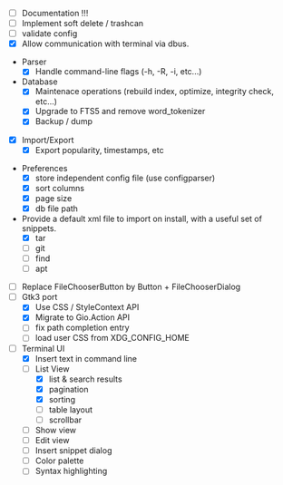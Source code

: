 - [ ] Documentation !!!
- [ ] Implement soft delete / trashcan
- [ ] validate config
- [x] Allow communication with terminal via dbus.
-  Parser
    - [x] Handle command-line flags (-h, -R, -i, etc...)
- Database
    - [x] Maintenace operations (rebuild index, optimize, integrity check, etc...)
    - [x] Upgrade to FTS5 and remove word_tokenizer
    - [x] Backup / dump
- [x] Import/Export
    - [x] Export popularity, timestamps, etc
- Preferences
    - [x] store independent config file (use configparser)
    - [x] sort columns
    - [x] page size
    - [x] db file path
- Provide a default xml file to import on install, with a useful set of snippets.
    - [x] tar
    - [ ] git
    - [ ] find
    - [ ] apt
- [ ] Replace FileChooserButton by Button + FileChooserDialog
- [ ] Gtk3 port
    - [x] Use CSS / StyleContext API
    - [x] Migrate to Gio.Action API
    - [ ] fix path completion entry
    - [ ] load user CSS from XDG_CONFIG_HOME
- [ ] Terminal UI
    - [x] Insert text in command line
    - [ ] List View
        - [x] list & search results
        - [x] pagination
        - [x] sorting
        - [ ] table layout
        - [ ] scrollbar
    - [ ] Show view
    - [ ] Edit view
    - [ ] Insert snippet dialog
    - [ ] Color palette
    - [ ] Syntax highlighting
